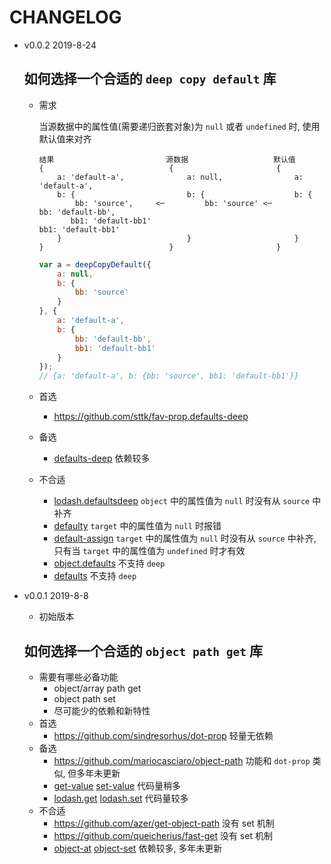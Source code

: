 # CHANGELOG

* v0.0.2 2019-8-24

  ## 如何选择一个合适的 `deep copy default` 库
  * 需求
    
    当源数据中的属性值(需要递归嵌套对象)为 `null` 或者 `undefined` 时, 使用默认值来对齐
  
    ```
    结果                         源数据                   默认值
    {                            {                       {
        a: 'default-a',              a: null,                a: 'default-a',
        b: {                         b: {                    b: {
            bb: 'source',     <─         bb: 'source' <─         bb: 'default-bb',
           bb1: 'default-bb1'                                   bb1: 'default-bb1'
        }                            }                       }
    }                            }                       }
    ```

    ```javascript
    var a = deepCopyDefault({
        a: null,
        b: {
            bb: 'source'
        }
    }, {
        a: 'default-a',
        b: {
            bb: 'default-bb',
            bb1: 'default-bb1'
        }
    });
    // {a: 'default-a', b: {bb: 'source', bb1: 'default-bb1'}}
    ```
  * 首选
    * https://github.com/sttk/fav-prop.defaults-deep
  * 备选
    * [defaults-deep](https://github.com/jonschlinkert/defaults-deep) 依赖较多
  * 不合适
    * [lodash.defaultsdeep](https://github.com/lodash/lodash/) `object` 中的属性值为 `null` 时没有从 `source` 中补齐
    * [defaulty](https://github.com/fabioricali/defaulty) `target` 中的属性值为 `null` 时报错
    * [default-assign](https://github.com/nanowizard/default-assign) `target` 中的属性值为 `null` 时没有从 `source` 中补齐, 只有当 `target` 中的属性值为 `undefined` 时才有效
    * [object.defaults](https://github.com/jonschlinkert/object.defaults) 不支持 `deep`
    * [defaults](https://github.com/jonschlinkert/object.defaults) 不支持 `deep`

* v0.0.1 2019-8-8

  * 初始版本
  
  ## 如何选择一个合适的 `object path get` 库
  * 需要有哪些必备功能
    * object/array path get
    * object path set
    * 尽可能少的依赖和新特性
  * 首选
    * https://github.com/sindresorhus/dot-prop 轻量无依赖
  * 备选
    * https://github.com/mariocasciaro/object-path 功能和 `dot-prop` 类似, 但多年未更新
    * [get-value](https://github.com/jonschlinkert/get-value) [set-value](https://github.com/jonschlinkert/set-value) 代码量稍多
    * [lodash.get](https://github.com/lodash/lodash/) [lodash.set](https://github.com/lodash/lodash/) 代码量较多
  * 不合适
    * https://github.com/azer/get-object-path 没有 set 机制
    * https://github.com/queicherius/fast-get 没有 set 机制
    * [object-at](https://github.com/gearcase/object-at) [object-set](https://github.com/gearcase/object-set) 依赖较多, 多年未更新